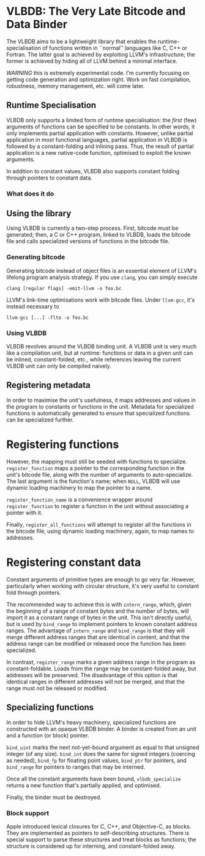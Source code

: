 VLBDB: The Very Late Bitcode and Data Binder
============================================

The VLBDB aims to be a lightweight library that enables the
runtime-specialisation of functions written in ``normal'' languages
like C, C++ or Fortran.  The latter goal is achieved by exploiting
LLVM's infrastructure; the former is achieved by hiding all of LLVM
behind a minimal interface.

*WARNING* this is extremely experimental code.  I'm currently focusing
on getting code generation and optimization right.  Work on fast
compilation, robustness, memory management, etc. will come later.

Runtime Specialisation
----------------------

VLBDB only supports a limited form of runtime specialisation: the
*first* (few) arguments of functions can be specified to be constants.
In other words, it only implements partial application with constants.
However, unlike partial application in most functional languages,
partial application in VLBDB is followed by a constant-folding and
inlining pass.  Thus, the result of partial application is a new
native-code function, optimised to exploit the known arguments.

In addition to constant values, VLBDB also supports constant folding
through pointers to constant data.

### What does it do

Using the library
-----------------

Using VLBDB is currently a two-step process.  First, bitcode must be
generated; then, a C or C++ program, linked to VLBDB, loads the
bitcode file and calls specialized versions of functions in the
bitcode file.

### Generating bitcode

Generating bitcode instead of object files is an essential element of
LLVM's lifelong program analysis strategy.  If you use `clang`, you
can simply execute

    clang [regular flags] -emit-llvm -o foo.bc

LLVM's link-time optimisations work with bitcode files.  Under
`llvm-gcc`, it's instead necessary to

    llvm-gcc [...] -flto -o foo.bc

### Using VLBDB

VLBDB revolves around the VLBDB binding unit.  A VLBDB unit is very
much like a compilation unit, but at runtime: functions or data in a
given unit can be inlined, constant-folded, etc., while references
leaving the current VLBDB unit can only be compiled naively.

## Registering metadata

In order to maximise the unit's usefulness, it maps addresses and
values in the program to constants or functions in the unit.
Metadata for specialized functions is automatically generated to
ensure that specialized functions can be specialized further.

# Registering functions

However, the mapping must still be seeded with functions to
specialize.  `register_function` maps a pointer to the corresponding
function in the unit's bitcode file, along with the number of
arguments to auto-specialize.  The last argument is the function's
name; when `NULL`, VLBDB will use dynamic loading machinery to map the
pointer to a name.

`register_function_name` is a convenience wrapper around
`register_function` to register a function in the unit without
associating a pointer with it.

Finally, `register_all_functions` will attempt to register all the
functions in the bitcode file, using dynamic loading machinery, again,
to map names to addresses.

# Registering constant data

Constant arguments of primitive types are enough to go very far.
However, particularly when working with circular structure, it's very
useful to constant fold through pointers.

The recommended way to achieve this is with `intern_range`, which,
given the beginning of a range of constant bytes and the number of
bytes, will import it as a constant range of bytes in the unit.  This
isn't directly useful, but is used by `bind_range` to implement
pointers to known constant address ranges.  The advantage of
`intern_range` and `bind_range` is that they will merge different
address ranges that are identical in content, and that the address
range can be modified or released once the function has been
specialized.

In contrast, `register_range` marks a given address range in the
program as constant-foldable.  Loads from the range may be
constant-folded away, but addresses will be preserved.  The
disadvantage of this option is that identical ranges in different
addresses will not be merged, and that the range must not be released
or modified.

## Specializing functions

In order to hide LLVM's heavy machinery, specialized functions are
constructed with an opaque VLBDB binder.  A binder is created from an
unit and a function (or block) pointer.

`bind_uint` marks the next not-yet-bound argument as equal to that
unsigned integer (of any size). `bind_int` does the same for signed
integers (coercing as needed), `bind_fp` for floating point values,
`bind_ptr` for pointers, and `bind_range` for pointers to ranges that
may be interned.

Once all the constant arguments have been bound, `vlbdb_specialize`
returns a new function that's partially applied, and optimised.

Finally, the binder must be destroyed.

### Block support

Apple introduced lexical closures for C, C++, and Objective-C, as
blocks.  They are implemented as pointers to self-describing
structures.  There is special support to parse these structures and
treat blocks as functions; the structure is considered up for
interning, and constant-folded away.
